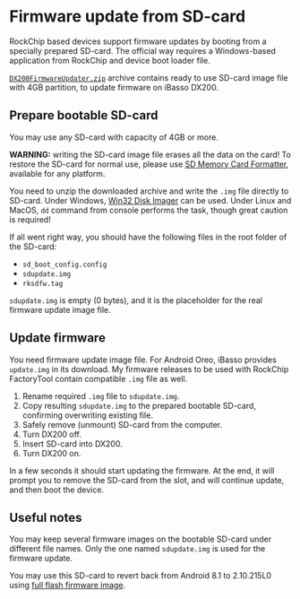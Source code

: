 # Firmware update from SD-card

RockChip based devices support firmware updates by booting from a specially prepared SD-card. The official way requires a Windows-based application from RockChip and device boot loader file.

[`DX200FirmwareUpdater.zip`](https://github.com/Lurker00/DX200-Firmware-Add-on/releases/download/v1.12/DX200-A8.1-L1.12-sdupdate.zip) archive contains ready to use SD-card image file with 4GB partition, to update firmware on iBasso DX200.

## Prepare bootable SD-card
You may use any SD-card with capacity of 4GB or more.

**WARNING:** writing the SD-card image file erases all the data on the card! To restore the SD-card for normal use, please use [SD Memory Card Formatter](https://www.sdcard.org/downloads/formatter_4/), available for any platform.

You need to unzip the downloaded archive and write the `.img` file directly to SD-card. Under Windows, [Win32 Disk Imager](https://sourceforge.net/projects/win32diskimager/) can be used. Under Linux and MacOS, `dd` command from console performs the task, though great caution is required!

If all went right way, you should have the following files in the root folder of the SD-card:
* `sd_boot_config.config`
* `sdupdate.img`
* `rksdfw.tag`

`sdupdate.img` is empty (0 bytes), and it is the placeholder for the real firmware update image file.

## Update firmware

You need firmware update image file. For Android Oreo, iBasso provides `update.img` in its download. My firmware releases to be used with RockChip FactoryTool contain compatible `.img` file as well.

1. Rename required `.img` file to `sdupdate.img`.
2. Copy resulting `sdupdate.img` to the prepared bootable SD-card, confirming overwriting existing file.
3. Safely remove (unmount) SD-card from the computer.
4. Turn DX200 off.
5. Insert SD-card into DX200.
6. Turn DX200 on.

In a few seconds it should start updating the firmware. At the end, it will prompt you to remove the SD-card from the slot, and will continue update, and then boot the device.

## Useful notes

You may keep several firmware images on the bootable SD-card under different file names. Only the one named `sdupdate.img` is used for the firmware update.

You may use this SD-card to revert back from Android 8.1 to 2.10.215L0 using [full flash firmware image](https://github.com/Lurker00/DX200-firmware/releases/download/v2.10.215/DX200FirmwareV2.10.215-L0-fullflash.zip).


